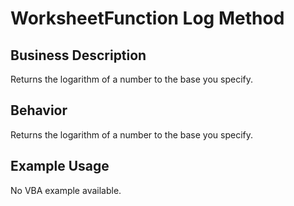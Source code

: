 # WorksheetFunction Log Method

## Business Description
Returns the logarithm of a number to the base you specify.

## Behavior
Returns the logarithm of a number to the base you specify.

## Example Usage
No VBA example available.